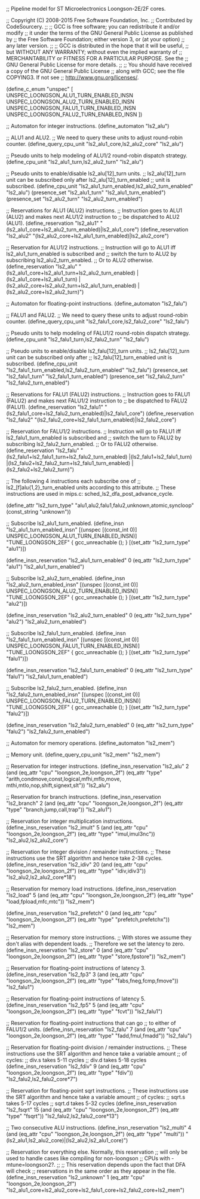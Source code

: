 ;; Pipeline model for ST Microelectronics Loongson-2E/2F cores.

;; Copyright (C) 2008-2015 Free Software Foundation, Inc.
;; Contributed by CodeSourcery.
;;
;; GCC is free software; you can redistribute it and/or modify
;; it under the terms of the GNU General Public License as published by
;; the Free Software Foundation; either version 3, or (at your option)
;; any later version.
;;
;; GCC is distributed in the hope that it will be useful,
;; but WITHOUT ANY WARRANTY; without even the implied warranty of
;; MERCHANTABILITY or FITNESS FOR A PARTICULAR PURPOSE.  See the
;; GNU General Public License for more details.
;;
;; You should have received a copy of the GNU General Public License
;; along with GCC; see the file COPYING3.  If not see
;; <http://www.gnu.org/licenses/>.

(define_c_enum "unspec" [
  UNSPEC_LOONGSON_ALU1_TURN_ENABLED_INSN
  UNSPEC_LOONGSON_ALU2_TURN_ENABLED_INSN
  UNSPEC_LOONGSON_FALU1_TURN_ENABLED_INSN
  UNSPEC_LOONGSON_FALU2_TURN_ENABLED_INSN
])

;; Automaton for integer instructions.
(define_automaton "ls2_alu")

;; ALU1 and ALU2.
;; We need to query these units to adjust round-robin counter.
(define_query_cpu_unit "ls2_alu1_core,ls2_alu2_core" "ls2_alu")

;; Pseudo units to help modeling of ALU1/2 round-robin dispatch strategy.
(define_cpu_unit "ls2_alu1_turn,ls2_alu2_turn" "ls2_alu")

;; Pseudo units to enable/disable ls2_alu[12]_turn units.
;; ls2_alu[12]_turn unit can be subscribed only after ls2_alu[12]_turn_enabled
;; unit is subscribed.
(define_cpu_unit "ls2_alu1_turn_enabled,ls2_alu2_turn_enabled" "ls2_alu")
(presence_set "ls2_alu1_turn" "ls2_alu1_turn_enabled")
(presence_set "ls2_alu2_turn" "ls2_alu2_turn_enabled")

;; Reservations for ALU1 (ALU2) instructions.
;; Instruction goes to ALU1 (ALU2) and makes next ALU1/2 instruction to
;; be dispatched to ALU2 (ALU1).
(define_reservation "ls2_alu1"
  "(ls2_alu1_core+ls2_alu2_turn_enabled)|ls2_alu1_core")
(define_reservation "ls2_alu2"
  "(ls2_alu2_core+ls2_alu1_turn_enabled)|ls2_alu2_core")

;; Reservation for ALU1/2 instructions.
;; Instruction will go to ALU1 iff ls2_alu1_turn_enabled is subscribed and
;; switch the turn to ALU2 by subscribing ls2_alu2_turn_enabled.
;; Or to ALU2 otherwise.
(define_reservation "ls2_alu"
  "(ls2_alu1_core+ls2_alu1_turn+ls2_alu2_turn_enabled)
   |(ls2_alu1_core+ls2_alu1_turn)
   |(ls2_alu2_core+ls2_alu2_turn+ls2_alu1_turn_enabled)
   |(ls2_alu2_core+ls2_alu2_turn)")

;; Automaton for floating-point instructions.
(define_automaton "ls2_falu")

;; FALU1 and FALU2.
;; We need to query these units to adjust round-robin counter.
(define_query_cpu_unit "ls2_falu1_core,ls2_falu2_core" "ls2_falu")

;; Pseudo units to help modeling of FALU1/2 round-robin dispatch strategy.
(define_cpu_unit "ls2_falu1_turn,ls2_falu2_turn" "ls2_falu")

;; Pseudo units to enable/disable ls2_falu[12]_turn units.
;; ls2_falu[12]_turn unit can be subscribed only after
;; ls2_falu[12]_turn_enabled unit is subscribed.
(define_cpu_unit "ls2_falu1_turn_enabled,ls2_falu2_turn_enabled" "ls2_falu")
(presence_set "ls2_falu1_turn" "ls2_falu1_turn_enabled")
(presence_set "ls2_falu2_turn" "ls2_falu2_turn_enabled")

;; Reservations for FALU1 (FALU2) instructions.
;; Instruction goes to FALU1 (FALU2) and makes next FALU1/2 instruction to
;; be dispatched to FALU2 (FALU1).
(define_reservation "ls2_falu1"
  "(ls2_falu1_core+ls2_falu2_turn_enabled)|ls2_falu1_core")
(define_reservation "ls2_falu2"
  "(ls2_falu2_core+ls2_falu1_turn_enabled)|ls2_falu2_core")

;; Reservation for FALU1/2 instructions.
;; Instruction will go to FALU1 iff ls2_falu1_turn_enabled is subscribed and
;; switch the turn to FALU2 by subscribing ls2_falu2_turn_enabled.
;; Or to FALU2 otherwise.
(define_reservation "ls2_falu"
  "(ls2_falu1+ls2_falu1_turn+ls2_falu2_turn_enabled)
   |(ls2_falu1+ls2_falu1_turn)
   |(ls2_falu2+ls2_falu2_turn+ls2_falu1_turn_enabled)
   |(ls2_falu2+ls2_falu2_turn)")

;; The following 4 instructions each subscribe one of
;; ls2_[f]alu{1,2}_turn_enabled units according to this attribute.
;; These instructions are used in mips.c: sched_ls2_dfa_post_advance_cycle.

(define_attr "ls2_turn_type" "alu1,alu2,falu1,falu2,unknown,atomic,syncloop"
  (const_string "unknown"))

;; Subscribe ls2_alu1_turn_enabled.
(define_insn "ls2_alu1_turn_enabled_insn"
  [(unspec [(const_int 0)] UNSPEC_LOONGSON_ALU1_TURN_ENABLED_INSN)]
  "TUNE_LOONGSON_2EF"
  { gcc_unreachable (); }
  [(set_attr "ls2_turn_type" "alu1")])

(define_insn_reservation "ls2_alu1_turn_enabled" 0
  (eq_attr "ls2_turn_type" "alu1")
  "ls2_alu1_turn_enabled")

;; Subscribe ls2_alu2_turn_enabled.
(define_insn "ls2_alu2_turn_enabled_insn"
  [(unspec [(const_int 0)] UNSPEC_LOONGSON_ALU2_TURN_ENABLED_INSN)]
  "TUNE_LOONGSON_2EF"
  { gcc_unreachable (); }
  [(set_attr "ls2_turn_type" "alu2")])

(define_insn_reservation "ls2_alu2_turn_enabled" 0
  (eq_attr "ls2_turn_type" "alu2")
  "ls2_alu2_turn_enabled")

;; Subscribe ls2_falu1_turn_enabled.
(define_insn "ls2_falu1_turn_enabled_insn"
  [(unspec [(const_int 0)] UNSPEC_LOONGSON_FALU1_TURN_ENABLED_INSN)]
  "TUNE_LOONGSON_2EF"
  { gcc_unreachable (); }
  [(set_attr "ls2_turn_type" "falu1")])

(define_insn_reservation "ls2_falu1_turn_enabled" 0
  (eq_attr "ls2_turn_type" "falu1")
  "ls2_falu1_turn_enabled")

;; Subscribe ls2_falu2_turn_enabled.
(define_insn "ls2_falu2_turn_enabled_insn"
  [(unspec [(const_int 0)] UNSPEC_LOONGSON_FALU2_TURN_ENABLED_INSN)]
  "TUNE_LOONGSON_2EF"
  { gcc_unreachable (); }
  [(set_attr "ls2_turn_type" "falu2")])

(define_insn_reservation "ls2_falu2_turn_enabled" 0
  (eq_attr "ls2_turn_type" "falu2")
  "ls2_falu2_turn_enabled")

;; Automaton for memory operations.
(define_automaton "ls2_mem")

;; Memory unit.
(define_query_cpu_unit "ls2_mem" "ls2_mem")

;; Reservation for integer instructions.
(define_insn_reservation "ls2_alu" 2
  (and (eq_attr "cpu" "loongson_2e,loongson_2f")
       (eq_attr "type" "arith,condmove,const,logical,mfhi,mflo,move,
                        mthi,mtlo,nop,shift,signext,slt"))
  "ls2_alu")

;; Reservation for branch instructions.
(define_insn_reservation "ls2_branch" 2
  (and (eq_attr "cpu" "loongson_2e,loongson_2f")
       (eq_attr "type" "branch,jump,call,trap"))
  "ls2_alu1")

;; Reservation for integer multiplication instructions.
(define_insn_reservation "ls2_imult" 5
  (and (eq_attr "cpu" "loongson_2e,loongson_2f")
       (eq_attr "type" "imul,imul3nc"))
  "ls2_alu2,ls2_alu2_core")

;; Reservation for integer division / remainder instructions.
;; These instructions use the SRT algorithm and hence take 2-38 cycles.
(define_insn_reservation "ls2_idiv" 20
  (and (eq_attr "cpu" "loongson_2e,loongson_2f")
       (eq_attr "type" "idiv,idiv3"))
  "ls2_alu2,ls2_alu2_core*18")

;; Reservation for memory load instructions.
(define_insn_reservation "ls2_load" 5
  (and (eq_attr "cpu" "loongson_2e,loongson_2f")
       (eq_attr "type" "load,fpload,mfc,mtc"))
  "ls2_mem")

(define_insn_reservation "ls2_prefetch" 0
  (and (eq_attr "cpu" "loongson_2e,loongson_2f")
       (eq_attr "type" "prefetch,prefetchx"))
  "ls2_mem")

;; Reservation for memory store instructions.
;; With stores we assume they don't alias with dependent loads.
;; Therefore we set the latency to zero.
(define_insn_reservation "ls2_store" 0
  (and (eq_attr "cpu" "loongson_2e,loongson_2f")
       (eq_attr "type" "store,fpstore"))
  "ls2_mem")

;; Reservation for floating-point instructions of latency 3.
(define_insn_reservation "ls2_fp3" 3
  (and (eq_attr "cpu" "loongson_2e,loongson_2f")
       (eq_attr "type" "fabs,fneg,fcmp,fmove"))
  "ls2_falu1")

;; Reservation for floating-point instructions of latency 5.
(define_insn_reservation "ls2_fp5" 5
  (and (eq_attr "cpu" "loongson_2e,loongson_2f")
       (eq_attr "type" "fcvt"))
  "ls2_falu1")

;; Reservation for floating-point instructions that can go
;; to either of FALU1/2 units.
(define_insn_reservation "ls2_falu" 7
  (and (eq_attr "cpu" "loongson_2e,loongson_2f")
       (eq_attr "type" "fadd,fmul,fmadd"))
  "ls2_falu")

;; Reservation for floating-point division / remainder instructions.
;; These instructions use the SRT algorithm and hence take a variable amount
;; of cycles:
;; div.s takes 5-11 cycles
;; div.d takes 5-18 cycles
(define_insn_reservation "ls2_fdiv" 9
  (and (eq_attr "cpu" "loongson_2e,loongson_2f")
       (eq_attr "type" "fdiv"))
  "ls2_falu2,ls2_falu2_core*7")

;; Reservation for floating-point sqrt instructions.
;; These instructions use the SRT algorithm and hence take a variable amount
;; of cycles:
;; sqrt.s takes 5-17 cycles
;; sqrt.d takes 5-32 cycles
(define_insn_reservation "ls2_fsqrt" 15
  (and (eq_attr "cpu" "loongson_2e,loongson_2f")
       (eq_attr "type" "fsqrt"))
  "ls2_falu2,ls2_falu2_core*13")

;; Two consecutive ALU instructions.
(define_insn_reservation "ls2_multi" 4
  (and (eq_attr "cpu" "loongson_2e,loongson_2f")
       (eq_attr "type" "multi"))
  "(ls2_alu1,ls2_alu2_core)|(ls2_alu2,ls2_alu1_core)")

;; Reservation for everything else.  Normally, this reservation
;; will only be used to handle cases like compiling for non-loongson
;; CPUs with -mtune=loongson2?.
;;
;; This reservation depends upon the fact that DFA will check
;; reservations in the same order as they appear in the file.
(define_insn_reservation "ls2_unknown" 1
  (eq_attr "cpu" "loongson_2e,loongson_2f")
  "ls2_alu1_core+ls2_alu2_core+ls2_falu1_core+ls2_falu2_core+ls2_mem")
